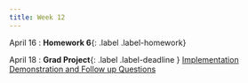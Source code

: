 ```yaml
---
title: Week 12
---
```


April 16
: **Homework 6**{: .label .label-homework}

April 18
: **Grad Project**{: .label .label-deadline } [Implementation Demonstration and Follow up Questions](gradproject#implementation-demonstration-and-followup-questions)   

